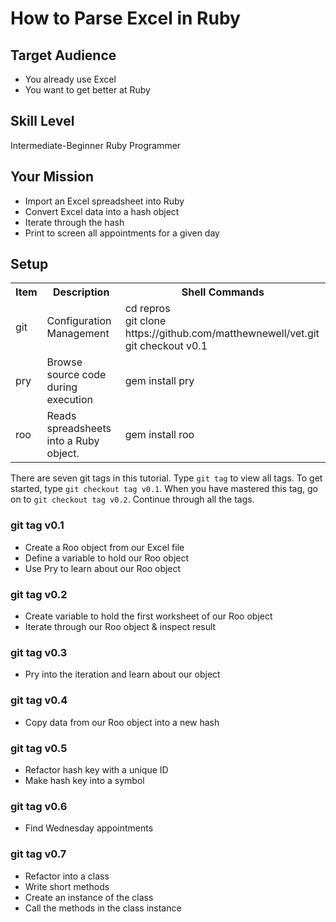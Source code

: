 
# How to Parse Excel in Ruby

## Target Audience
+ You already use Excel 
+ You want to get better at Ruby 

## Skill Level     
Intermediate-Beginner Ruby Programmer

## Your Mission

+ Import an Excel spreadsheet into Ruby
+ Convert Excel data into a hash object 
+ Iterate through the hash
+ Print to screen all appointments for a given day


## Setup

<table>
  <tr>
    <th>Item</th>
    <th>Description</th>
    <th>Shell Commands</th>
  </tr>
  <tr>
    <td>git</td>
    <td>Configuration Management</td>
    <td>
      cd repros <br>
      git clone https://github.com/matthewnewell/vet.git <br>
      git checkout v0.1
    </td>
  </tr>
  <tr>
    <td>pry</td>
    <td>Browse source code during execution</td>
    <td>gem install pry</td>
  </tr>
  <tr>
    <td>roo</td>
    <td>Reads spreadsheets into a Ruby object.</td>
    <td>gem install roo</td>
  </tr>
</table>

There are seven git tags in this tutorial. Type `git tag` to view all tags. To get started, type `git checkout tag v0.1`. When you have mastered this tag, go on to `git checkout tag v0.2`. Continue through all the tags.

### git tag v0.1

+ Create a Roo object from our Excel file
+ Define a variable to hold our Roo object
+ Use Pry to learn about our Roo object

### git tag v0.2

+ Create variable to hold the first worksheet of our Roo object
+ Iterate through our Roo object & inspect result

### git tag v0.3

+ Pry into the iteration and learn about our object

### git tag v0.4

+ Copy data from our Roo object into a new hash

### git tag v0.5

+ Refactor hash key with a unique ID
+ Make hash key into a symbol

### git tag v0.6

+ Find Wednesday appointments

### git tag v0.7

+ Refactor into a class
+ Write short methods
+ Create an instance of the class
+ Call the methods in the class instance





